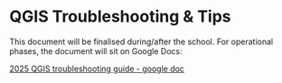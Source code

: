# QGIS Troubleshooting & Tips

This document will be finalised during/after the school. For operational phases, the document will sit on Google Docs:

[2025 QGIS troubleshooting guide - google doc](https://docs.google.com/document/d/1Uhsn-98WhKbvoT-eca3DERDoo3g7kQcAHxmJ3UPZtYM/edit?usp=sharing)
